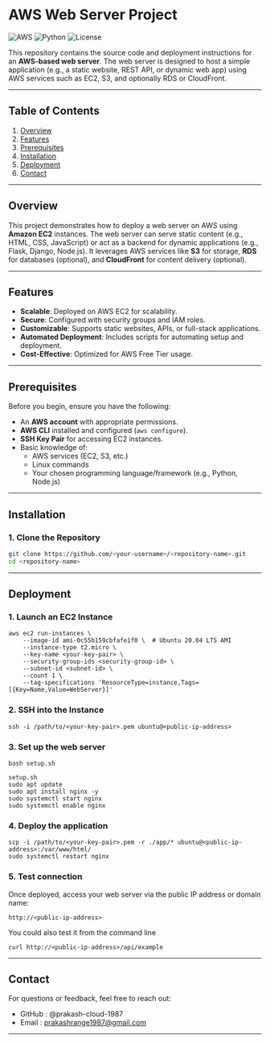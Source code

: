 # AWS Web Server Project

![AWS](https://img.shields.io/badge/AWS-Cloud-brightgreen) ![Python](https://img.shields.io/badge/Python-3.x-blue) ![License](https://img.shields.io/badge/License-MIT-green)

This repository contains the source code and deployment instructions for an **AWS-based web server**. The web server is designed to host a simple application (e.g., a static website, REST API, or dynamic web app) using AWS services such as EC2, S3, and optionally RDS or CloudFront.

---

## Table of Contents

1. [Overview](#overview)
2. [Features](#features)
3. [Prerequisites](#prerequisites)
4. [Installation](#installation)
5. [Deployment](#deployment)
6. [Contact](#contact)

---

## Overview

This project demonstrates how to deploy a web server on AWS using **Amazon EC2** instances. The web server can serve static content (e.g., HTML, CSS, JavaScript) or act as a backend for dynamic applications (e.g., Flask, Django, Node.js). It leverages AWS services like **S3** for storage, **RDS** for databases (optional), and **CloudFront** for content delivery (optional).

---

## Features

- **Scalable**: Deployed on AWS EC2 for scalability.
- **Secure**: Configured with security groups and IAM roles.
- **Customizable**: Supports static websites, APIs, or full-stack applications.
- **Automated Deployment**: Includes scripts for automating setup and deployment.
- **Cost-Effective**: Optimized for AWS Free Tier usage.

---

## Prerequisites

Before you begin, ensure you have the following:

- An **AWS account** with appropriate permissions.
- **AWS CLI** installed and configured (`aws configure`).
- **SSH Key Pair** for accessing EC2 instances.
- Basic knowledge of:
  - AWS services (EC2, S3, etc.)
  - Linux commands
  - Your chosen programming language/framework (e.g., Python, Node.js)

---

## Installation

### 1. Clone the Repository

```bash
git clone https://github.com/<your-username>/<repository-name>.git
cd <repository-name>
```
---
## Deployment

### 1. Launch an EC2 Instance

```
aws ec2 run-instances \
    --image-id ami-0c55b159cbfafe1f0 \  # Ubuntu 20.04 LTS AMI
    --instance-type t2.micro \
    --key-name <your-key-pair> \
    --security-group-ids <security-group-id> \
    --subnet-id <subnet-id> \
    --count 1 \
    --tag-specifications 'ResourceType=instance,Tags=[{Key=Name,Value=WebServer}]'
```
### 2. SSH into the Instance
```
ssh -i /path/to/<your-key-pair>.pem ubuntu@<public-ip-address>
```
### 3. Set up the web server
```
bash setup.sh

setup.sh
sudo apt update
sudo apt install nginx -y
sudo systemctl start nginx
sudo systemctl enable nginx

```
### 4. Deploy the application
```
scp -i /path/to/<your-key-pair>.pem -r ./app/* ubuntu@<public-ip-address>:/var/www/html/
sudo systemctl restart nginx
```
### 5. Test connection
Once deployed, access your web server via the public IP address or domain name:
```
http://<public-ip-address>
```
You could also test it from the command line
```
curl http://<public-ip-address>/api/example
```
---

## Contact
For questions or feedback, feel free to reach out:
- GitHub : @prakash-cloud-1987
- Email : prakashrange1987@gmail.com
---



